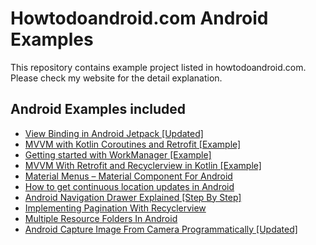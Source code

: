 # Howtodoandroid.com Android Examples

This repository contains example project listed in howtodoandroid.com. Please check my website for the detail explanation.

## Android Examples included
- [View Binding in Android Jetpack [Updated]](https://howtodoandroid.com/view-binding-android/)
- [MVVM with Kotlin Coroutines and Retrofit [Example]](https://howtodoandroid.com/mvvm-kotlin-coroutines-retrofit/)
- [Getting started with WorkManager [Example]](https://howtodoandroid.com/getting-started-with-workmanager/)
- [MVVM With Retrofit and Recyclerview in Kotlin [Example]](https://howtodoandroid.com/mvvm-retrofit-recyclerview-kotlin/)
- [Material Menus – Material Component For Android](https://howtodoandroid.com/material-menus-android/)
- [How to get continuous location updates in Android](https://howtodoandroid.com/continuous-location-updates-android/)
- [Android Navigation Drawer Explained [Step By Step]](https://howtodoandroid.com/android-navigation-drawer/)
- [Implementing Pagination With Recyclerview](https://howtodoandroid.com/pagination-with-recyclerview/)
- [Multiple Resource Folders In Android](https://howtodoandroid.com/multiple-resource-folders-android/)
- [Android Capture Image From Camera Programmatically [Updated]](https://howtodoandroid.com/capture-image-android/)
